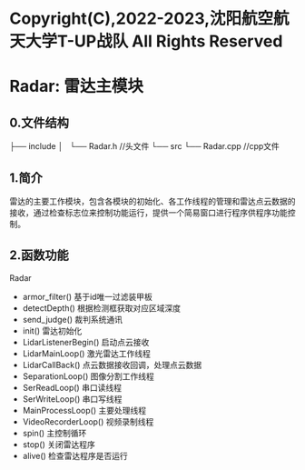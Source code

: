 # Copyright(C),2022-2023,沈阳航空航天大学T-UP战队 All Rights Reserved

# Radar: 雷达主模块

## 0.文件结构

├── include
│   └── Radar.h		//头文件
└── src
     └── Radar.cpp		//cpp文件

## 1.简介

雷达的主要工作模块，包含各模块的初始化、各工作线程的管理和雷达点云数据的接收，通过检查标志位来控制功能运行，提供一个简易窗口进行程序供程序功能控制。

## 2.函数功能

Radar

* armor_filter() 基于id唯一过滤装甲板
* detectDepth() 根据检测框获取对应区域深度
* send_judge() 裁判系统通讯
* init() 雷达初始化
* LidarListenerBegin() 启动点云接收
* LidarMainLoop() 激光雷达工作线程
* LidarCallBack() 点云数据接收回调，处理点云数据
* SeparationLoop() 图像分割工作线程
* SerReadLoop() 串口读线程
* SerWriteLoop() 串口写线程
* MainProcessLoop() 主要处理线程
* VideoRecorderLoop() 视频录制线程
* spin() 主控制循环
* stop() 关闭雷达程序
* alive() 检查雷达程序是否运行

